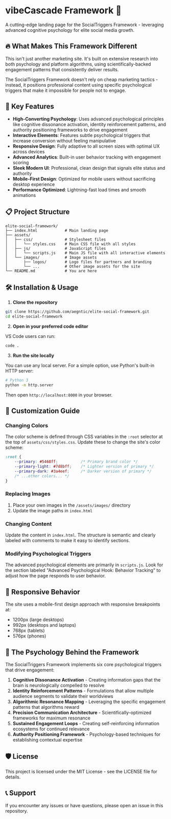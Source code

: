 # vibeCascade Framework 🧠

A cutting-edge landing page for the SocialTriggers Framework - leveraging advanced cognitive psychology for elite social media growth.

## 🔥 What Makes This Framework Different

This isn't just another marketing site. It's built on extensive research into both psychology and platform algorithms, using scientifically-backed engagement patterns that consistently deliver results.

The SocialTriggers Framework doesn't rely on cheap marketing tactics - instead, it positions professional content using specific psychological triggers that make it impossible for people not to engage.

## 🚀 Key Features

- **High-Converting Psychology**: Uses advanced psychological principles like cognitive dissonance activation, identity reinforcement patterns, and authority positioning frameworks to drive engagement
- **Interactive Elements**: Features subtle psychological triggers that increase conversion without feeling manipulative
- **Responsive Design**: Fully adaptive to all screen sizes with optimal UX across devices
- **Advanced Analytics**: Built-in user behavior tracking with engagement scoring
- **Sleek Modern UI**: Professional, clean design that signals elite status and authority
- **Mobile-First Design**: Optimized for mobile users without sacrificing desktop experience
- **Performance Optimized**: Lightning-fast load times and smooth animations

## 📋 Project Structure

```
elite-social-framework/
├── index.html            # Main landing page
├── assets/
│   ├── css/              # Stylesheet files
│   │   └── styles.css    # Main CSS file with all styles
│   ├── js/               # JavaScript files
│   │   └── scripts.js    # Main JS file with all interactive elements
│   └── images/           # Image assets
│       ├── logos/        # Logo files for partners and branding
│       └── ...           # Other image assets for the site
└── README.md             # You are here
```

## 🛠️ Installation & Usage

1. **Clone the repository**

```bash
git clone https://github.com/aegntic/elite-social-framework.git
cd elite-social-framework
```

2. **Open in your preferred code editor**

VS Code users can run:

```bash
code .
```

3. **Run the site locally**

You can use any local server. For a simple option, use Python's built-in HTTP server:

```bash
# Python 3
python -m http.server
```

Then open `http://localhost:8000` in your browser.

## 🎨 Customization Guide

### Changing Colors

The color scheme is defined through CSS variables in the `:root` selector at the top of `assets/css/styles.css`. Update these to change the site's color scheme:

```css
:root {
    --primary: #5468ff;          /* Primary brand color */
    --primary-light: #7d8bff;    /* Lighter version of primary */
    --primary-dark: #3a4eef;     /* Darker version of primary */
    /* ...other colors... */
}
```

### Replacing Images

1. Place your own images in the `/assets/images/` directory
2. Update the image paths in `index.html` 

### Changing Content

Update the content in `index.html`. The structure is semantic and clearly labeled with comments to make it easy to identify sections.

### Modifying Psychological Triggers

The advanced psychological elements are primarily in `scripts.js`. Look for the section labeled "Advanced Psychological Hook: Behavior Tracking" to adjust how the page responds to user behavior.

## 📱 Responsive Behavior

The site uses a mobile-first design approach with responsive breakpoints at:
- 1200px (large desktops)
- 992px (desktops and laptops)
- 768px (tablets)
- 576px (phones)

## 🧠 The Psychology Behind the Framework

The SocialTriggers Framework implements six core psychological triggers that drive engagement:

1. **Cognitive Dissonance Activation** - Creating information gaps that the brain is neurologically compelled to resolve
2. **Identity Reinforcement Patterns** - Formulations that allow multiple audience segments to validate their worldviews 
3. **Algorithmic Resonance Mapping** - Leveraging the specific engagement patterns that algorithms reward
4. **Precision Communication Architecture** - Scientifically-optimized frameworks for maximum resonance
5. **Sustained Engagement Loops** - Creating self-reinforcing information ecosystems for continued relevance 
6. **Authority Positioning Framework** - Psychology-based techniques for establishing contextual expertise

## 🛡️ License

This project is licensed under the MIT License - see the LICENSE file for details.

## 📞 Support

If you encounter any issues or have questions, please open an issue in this repository.
